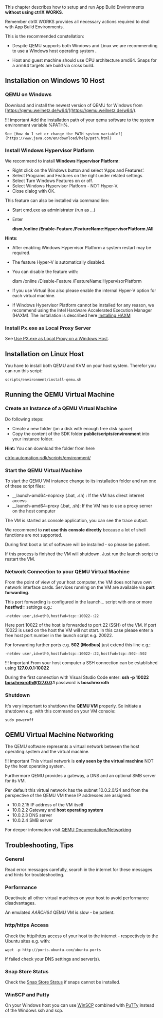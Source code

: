 This chapter describes how to setup and run App Build Environments __without using ctrlX WORKS__.

Remember ctrlX WORKS provides all necessary actions required to deal with App Build Environments.


This is the recommended constellation:

* Despite QEMU supports both Windows and Linux we are recommending to use a Windows host operating system .

* Host and guest machine should use CPU architecture amd64. Snaps for a arm64 targets are build via cross build.

## Installation on Windows 10 Host

### QEMU on Windows

Download and install the newest version of QEMU for Windows from [https://qemu.weilnetz.de/w64/](https://qemu.weilnetz.de/w64/).

!!! important
    Add the installation path of your qemu software to the system environment variable %PATH%.

    See [How do I set or change the PATH system variable?](https://www.java.com/en/download/help/path.html)

### Install Windows Hypervisor Platform

We recommend to install __Windows Hypervisor Platform__: 

* Right click on the Windows button and select ‘Apps and Features’.
* Select Programs and Features on the right under related settings.
* Select Turn Windows Features on or off.
* Select Windows Hypervisor Platform - NOT Hyper-V.
* Close dialog with OK.

This feature can also be installed via command line:

* Start cmd.exe as administrator (run as ...)
* Enter 

    __dism /online /Enable-Feature /FeatureName:HypervisorPlatform /All__

__Hints:__ 

* After enabling Windows Hypervisor Platform a system restart may be required.
* The feature Hyper-V is automatically disabled.
* You can disable the feature with:

    dism /online /Disable-Feature /FeatureName:HypervisorPlatform

* If you use Virtual Box also please enable the internal Hyper-V option for each virtual machine.

* If Windows Hypervisor Platform cannot be installed for any reason, we recommend using the Intel Hardware Accelerated Execution Manager (HAXM). The installation is described here [Installing HAXM](https://docs.microsoft.com/en-us/xamarin/android/get-started/installation/android-emulator/hardware-acceleration?pivots=windows#installing-haxm)


### Install Px.exe as Local Proxy Server 

See [Use PX.exe as Local Proxy on a Windows Host](./px.md).

## Installation on Linux Host

You have to install both QEMU and KVM on your host system. 
Therefor you can run this script:

    scripts/environment/install-qemu.sh

## Running the QEMU Virtual Machine

### Create an Instance of a QEMU Virtual Machine

Do following steps:

* Create a new folder (on a disk with enough free disk space)
* Copy the content of the SDK folder __public/scripts/environment__ into your instance folder.

__Hint:__ You can download the folder from here

[ctrlx-automation-sdk/scripts/environment/](https://github.com/boschrexroth/ctrlx-automation-sdk/tree/main/scripts/environment)


### Start the QEMU Virtual Machine

To start the QEMU VM instance change to its installation folder and run one of these script files:

* __launch-amd64-noproxy (.bat, .sh) : If the VM has direct internet access
* __launch-amd64-proxy (.bat, .sh):    If the VM has to use a proxy server on the host computer

The VM is started as console application, you can see the trace output.

We recommend to __not use this console directly__ because a lot of shell functions are not supported.

During first boot a lot of software will be installed - so please be patient.

If this process is finished the VM will shutdown. Just run the launch script to restart the VM.

### Network Connection to your QEMU Virtual Machine

From the point of view of your host computer, the VM does not have own network interface cards. Services running on the VM are available via __port forwarding__.

This port forwarding is configured in the launch... script with one or more __hostfwd=__ settings e.g.:

    -netdev user,id=eth0,hostfwd=tcp::10022-:22

Here port 10022 of the host is forwarded to port 22 (SSH) of the VM. If port 10022 is used on the host the VM will not start. In this case please enter a free host port number in the launch script e.g. 20022.

For forwarding further ports e.g. __502 (Modbus)__ just extend this line e.g.:

    -netdev user,id=eth0,hostfwd=tcp::10022-:22,hostfwd=tcp::502-:502

!!! Important
    From your host computer a SSH connection can be established using __127.0.0.1:10022__

During the first connection with Visual Studio Code enter: __ssh -p 10022 boschrexroth@127.0.0.1__ password is __boschrexroth__

### Shutdown

It's very important to shutdown the __QEMU VM__ properly. So initiate a shutdown e.g. with this command on your VM console:

    sudo poweroff
	

## QEMU Virtual Machine Networking

The QEMU software represents a virtual network between the host operating system and the virtual machine. 

!!! important
    This virtual network is __only seen by the virtual machine__ NOT by the host operating system.

Furthermore QEMU provides a gateway, a DNS and an optional SMB server for its VM. 

Per default this virtual network has the subnet 10.0.2.0/24 and from the perspective of the QEMU VM these IP addresses are assigned:

* 10.0.2.15 IP address of the VM itself
* 10.0.2.2  Gateway and __host operating system__
* 10.0.2.3  DNS server
* 10.0.2.4  SMB server


For deeper information visit [QEMU Documentation/Networking](https://wiki.qemu.org/Documentation/Networking)

## Troubleshooting, Tips

### General

Read error messages carefully, search in the internet for these messages and hints for troubleshooting.

### Performance

Deactivate all other virtual machines on your host to avoid performance disadvantages.

An emulated _AARCH64_ QEMU VM is slow - be patient.

### http/https Access

Check the http/https access of your host to the internet - respectively to the Ubuntu sites e.g. with:
    
    wget -p http://ports.ubuntu.com/ubuntu-ports

If failed check your DNS settings and server(s).
  
### Snap Store Status

Check the [Snap Store Status](https://status.snapcraft.io/) if snaps cannot be installed.
  

### WinSCP and Putty
On your Windows host you can use [WinSCP](https://winscp.net/) combined with [PuTTy](https://www.chiark.greenend.org.uk/~sgtatham/putty/docs.html) instead of the Windows ssh and scp.

